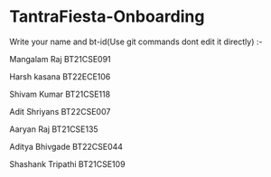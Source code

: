 # TantraFiesta-Onboarding
Write your name and bt-id(Use git commands dont edit it directly) :-

Mangalam Raj BT21CSE091


Harsh kasana BT22ECE106
 

Shivam Kumar BT21CSE118

Adit Shriyans BT22CSE007

Aaryan Raj BT21CSE135


Aditya Bhivgade BT22CSE044

Shashank Tripathi BT21CSE109



